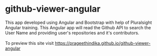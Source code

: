 # github-viewer-angular
This app developed using Angular and Bootstrap with help of Pluralsight Angular training. This Angular app will read the Github API to search the User Name and providing user's repositories and it's contributors. <br/><br/>To preview this site visit <a target="_blank" href="https://prageethindika.github.io/github-viewer-angular">https://prageethindika.github.io/github-viewer-angular</a>
